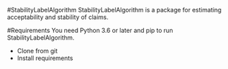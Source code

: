 #StabilityLabelAlgorithm
StabilityLabelAlgorithm is a package for estimating acceptability and stability of claims.

#Requirements
You need Python 3.6 or later and pip to run StabilityLabelAlgorithm.

- Clone from git
- Install requirements
